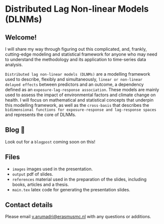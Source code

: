 # Distributed Lag Non-linear Models (DLNMs)
## Welcome! 

I will share my way through figuring out this complicated, and, frankly, cutting-edge modeling and statistical framework for anyone who may need to understand the methodology and its application to time-series data analysis. 

`Distributed lag non-linear models (DLNMs)` are a modelling framework used to describe, flexibly and simultaneously, `linear or non-linear delayed effects` between predictors and an outcome, a dependency defined as an `exposure-lag-response association`. These models are mainly used to assess the impact of environmental factors and climate change on health. I will focus on mathematical and statistical concepts that underpin this modelling framework, as well as the `cross-basis` that describes the `bidimensional functions for exposure-response and lag-response spaces` and represents the core of DLNMs. 

## Blog 👀
Look out for a `blogpost` coming soon on this!

## Files 
+ `images` images used in the presentation.
+ `output` pdf of slides. 
+ `references` material used in the preparation of the slides, including books, articles and a thesis.
+ `main.tex` latex code for generating the presentation slides.


## Contact details 
Please email [v.arumadri@erasmusmc.nl](mailto:v.arumadri@erasmusmc.nl) with any questions or additions.
